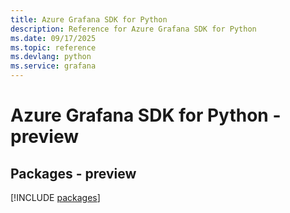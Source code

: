 ```yaml
---
title: Azure Grafana SDK for Python
description: Reference for Azure Grafana SDK for Python
ms.date: 09/17/2025
ms.topic: reference
ms.devlang: python
ms.service: grafana
---
```

# Azure Grafana SDK for Python - preview
## Packages - preview
[!INCLUDE [packages](grafana-index.md)]